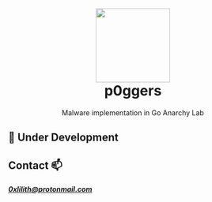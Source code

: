 <h1 align="center">
    <img src="https://user-images.githubusercontent.com/86065741/200192716-6ec40265-67f5-403b-9ae5-a93c735cbeb2.png" width="150px"><br>
    p0ggers
</h1>

<p align="center">
    Malware implementation in Go Anarchy Lab
</p>

## 🚧 Under Development

## Contact 📫
##### 0xlilith@protonmail.com